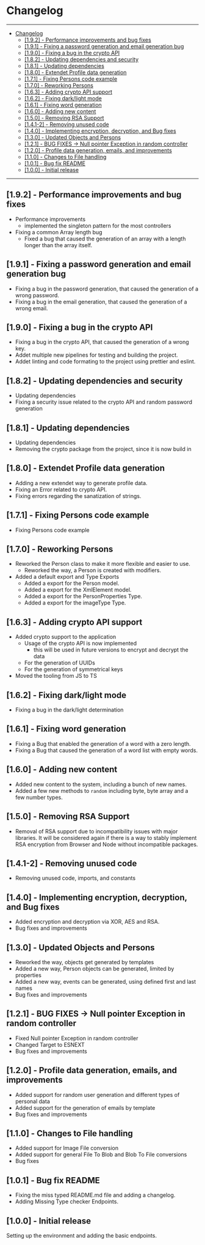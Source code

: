 # Changelog

---

- [Changelog](#changelog)
  - [\[1.9.2\] - Performance improvements and bug fixes](#192---performance-improvements-and-bug-fixes)
  - [\[1.9.1\] - Fixing a password generation and email generation bug](#191---fixing-a-password-generation-and-email-generation-bug)
  - [\[1.9.0\] - Fixing a bug in the crypto API](#190---fixing-a-bug-in-the-crypto-api)
  - [\[1.8.2\] - Updating dependencies and security](#182---updating-dependencies-and-security)
  - [\[1.8.1\] - Updating dependencies](#181---updating-dependencies)
  - [\[1.8.0\] - Extendet Profile data generation](#180---extendet-profile-data-generation)
  - [\[1.7.1\] - Fixing Persons code example](#171---fixing-persons-code-example)
  - [\[1.7.0\] - Reworking Persons](#170---reworking-persons)
  - [\[1.6.3\] - Adding crypto API support](#163---adding-crypto-api-support)
  - [\[1.6.2\] - Fixing dark/light mode](#162---fixing-darklight-mode)
  - [\[1.6.1\] - Fixing word generation](#161---fixing-word-generation)
  - [\[1.6.0\] - Adding new content](#160---adding-new-content)
  - [\[1.5.0\] - Removing RSA Support](#150---removing-rsa-support)
  - [\[1.4.1-2\] - Removing unused code](#141-2---removing-unused-code)
  - [\[1.4.0\] - Implementing encryption, decryption, and Bug fixes](#140---implementing-encryption-decryption-and-bug-fixes)
  - [\[1.3.0\] - Updated Objects and Persons](#130---updated-objects-and-persons)
  - [\[1.2.1\] - BUG FIXES -\> Null pointer Exception in random controller](#121---bug-fixes---null-pointer-exception-in-random-controller)
  - [\[1.2.0\] - Profile data generation, emails, and improvements](#120---profile-data-generation-emails-and-improvements)
  - [\[1.1.0\] - Changes to File handling](#110---changes-to-file-handling)
  - [\[1.0.1\] - Bug fix README](#101---bug-fix-readme)
  - [\[1.0.0\] - Initial release](#100---initial-release)

---

## [1.9.2] - Performance improvements and bug fixes

- Performance improvements
  - implemented the singleton pattern for the most controllers
- Fixing a common Array length bug
  - Fixed a bug that caused the generation of an array with a length longer than the array itself.

## [1.9.1] - Fixing a password generation and email generation bug

- Fixing a bug in the password generation, that caused the generation of a wrong password.
- Fixing a bug in the email generation, that caused the generation of a wrong email.

## [1.9.0] - Fixing a bug in the crypto API

- Fixing a bug in the crypto API, that caused the generation of a wrong key.
- Addet multiple new pipelines for testing and building the project.
- Addet linting and code formating to the project using prettier and eslint.

## [1.8.2] - Updating dependencies and security

- Updating dependencies
- Fixing a security issue related to the crypto API and random password generation

## [1.8.1] - Updating dependencies

- Updating dependencies
- Removing the crypto package from the project, since it is now build in

## [1.8.0] - Extendet Profile data generation

- Adding a new extendet way to generate profile data.
- Fixing an Error related to crypto API.
- Fixing errors regarding the sanatization of strings.

## [1.7.1] - Fixing Persons code example

- Fixing Persons code example

## [1.7.0] - Reworking Persons

- Reworked the Person class to make it more flexible and easier to use.
  - Reworked the way, a Person is created with modifiers.
- Added a default export and Type Exports
  - Added a export for the Person model.
  - Added a export for the XmlElement model.
  - Added a export for the PersonProperties Type.
  - Added a export for the imageType Type.

## [1.6.3] - Adding crypto API support

- Added crypto support to the application
  - Usage of the crypto API is now implemented
    - this will be used in future versions to encrypt and decrypt the data
  - For the generation of UUIDs
  - For the generation of symmetrical keys
- Moved the tooling from JS to TS

## [1.6.2] - Fixing dark/light mode

- Fixing a bug in the dark/light determination

## [1.6.1] - Fixing word generation

- Fixing a Bug that enabled the generation of a word with a zero length.
- Fixing a Bug that caused the generation of a word list with empty words.

## [1.6.0] - Adding new content

- Added new content to the system, including a bunch of new names.
- Added a few new methods to `random` including byte, byte array and a few number types.

## [1.5.0] - Removing RSA Support

- Removal of RSA support due to incompatibility issues with major libraries. It will be considered again if there is a way to stably implement RSA encryption from Browser and Node without incompatible packages.

## [1.4.1-2] - Removing unused code

- Removing unused code, imports, and constants

## [1.4.0] - Implementing encryption, decryption, and Bug fixes

- Added encryption and decryption via XOR, AES and RSA.
- Bug fixes and improvements

## [1.3.0] - Updated Objects and Persons

- Reworked the way, objects get generated by templates
- Added a new way, Person objects can be generated, limited by properties
- Added a new way, events can be generated, using defined first and last names
- Bug fixes and improvements

## [1.2.1] - BUG FIXES -> Null pointer Exception in random controller

- Fixed Null pointer Exception in random controller
- Changed Target to ESNEXT
- Bug fixes and improvements

## [1.2.0] - Profile data generation, emails, and improvements

- Added support for random user generation and different types of personal data
- Added support for the generation of emails by template
- Bug fixes and improvements

## [1.1.0] - Changes to File handling

- Added support for Image File conversion
- Added support for general File To Blob and Blob To File conversions
- Bug fixes

## [1.0.1] - Bug fix README

- Fixing the miss typed README.md file and adding a changelog.
- Adding Missing Type checker Endpoints.

## [1.0.0] - Initial release

Setting up the environment and adding the basic endpoints.
